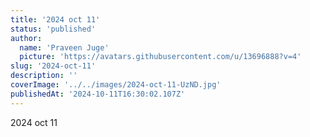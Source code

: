 ```yaml
---
title: '2024 oct 11'
status: 'published'
author:
  name: 'Praveen Juge'
  picture: 'https://avatars.githubusercontent.com/u/13696888?v=4'
slug: '2024-oct-11'
description: ''
coverImage: '../../images/2024-oct-11-UzND.jpg'
publishedAt: '2024-10-11T16:30:02.107Z'
---
```


2024 oct 11